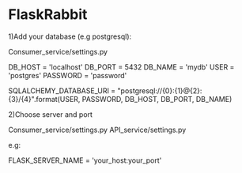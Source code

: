 # FlaskRabbit

1)Add your database (e.g postgresql):

Consumer_service/settings.py

DB_HOST = 'localhost'
DB_PORT = 5432
DB_NAME = 'mydb'
USER = 'postgres'
PASSWORD = 'password'

SQLALCHEMY_DATABASE_URI = "postgresql://{0}:{1}@{2}:{3}/{4}".format(USER,
                                                                    PASSWORD,
                                                                    DB_HOST,
                                                                    DB_PORT,
                                                                    DB_NAME)
                                                                    

2)Choose server and port

Consumer_service/settings.py
API_service/settings.py

e.g:

FLASK_SERVER_NAME = 'your_host:your_port'

